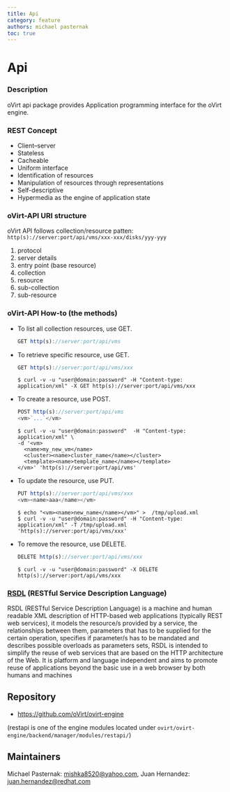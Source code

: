 ```yaml
---
title: Api
category: feature
authors: michael pasternak
toc: true
---
```


# Api

### Description

oVirt api package provides Application programming interface for the oVirt engine.

### REST Concept

*   Client–server
*   Stateless
*   Cacheable
*   Uniform interface
*   Identification of resources
*   Manipulation of resources through representations
*   Self-descriptive
*   Hypermedia as the engine of application state

### oVirt-API URI structure

oVirt API follows collection/resource patten: `http(s)://server:port/api/vms/xxx-xxx/disks/yyy-yyy`

1. protocol
2. server details
3. entry point (base resource)
4. collection
5. resource
6. sub-collection
7. sub-resource

### oVirt-API How-to (the methods)

* To list all collection resources, use GET.
  ```javascript
  GET http(s)://server:port/api/vms
  ```

* To retrieve specific resource, use GET.
  ```javascript
  GET http(s)://server:port/api/vms/xxx
  ```
  ```console
  $ curl -v -u "user@domain:password" -H "Content-type: application/xml" -X GET http(s)://server:port/api/vms/xxx
  ```

* To create a resource, use POST.
  ```javascript
  POST http(s)://server:port/api/vms
  <vm>`...`</vm>
  ```
  ```console
  $ curl -v -u "user@domain:password"  -H "Content-type: application/xml" \
  -d '<vm>
    <name>my_new_vm</name>
    <cluster><name>cluster_name</name></cluster>
    <template><name>template_name</name></template>
  </vm>' 'http(s)://server:port/api/vms'
  ```

* To update the resource, use PUT.
  ```javascript
  PUT http(s)://server:port/api/vms/xxx
  <vm><name>aaa</name></vm>
  ```
  ```console
  $ echo "<vm><name>new_name</name></vm>" >  /tmp/upload.xml
  $ curl -v -u "user@domain:password" -H "Content-type: application/xml" -T /tmp/upload.xml 'http(s)://server:port/api/vms/xxx'
  ```

* To remove the resource, use DELETE.
  ```javascript
  DELETE http(s)://server:port/api/vms/xxx
  ```
  ```console
  $ curl -v -u "user@domain:password" -X DELETE http(s)://server:port/api/vms/xxx
  ```

### [RSDL](/develop/release-management/features/infra/rsdl.html) (RESTful Service Description Language)

RSDL (RESTful Service Description Language) is a machine and human readable XML description of HTTP-based web applications (typically REST web services),
it models the resource/s provided by a service, the relationships between them, parameters that has to be supplied for the certain operation,
specifies if parameter/s has to be mandated and describes possible overloads as parameters sets, RSDL is intended to simplify the reuse of
web services that are based on the HTTP architecture of the Web.
It is platform and language independent and aims to promote reuse of applications beyond the basic use in a web browser by both humans and machines

## Repository

*   <https://github.com/oVirt/ovirt-engine>

(restapi is one of the engine modules located under `ovirt/ovirt-engine/backend/manager/modules/restapi/`)

## Maintainers

Michael Pasternak: <mishka8520@yahoo.com>, Juan Hernandez: <juan.hernandez@redhat.com>

